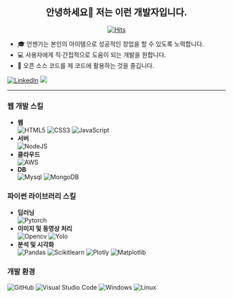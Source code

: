 ## <div align="center">안녕하세요👋 저는 이런 개발자입니다.</div>
<p align="center"> <a href="https://hits.sh/github.com/chanheehi/"><img alt="Hits" src="https://hits.sh/github.com/chanheehi.svg?label=Visitor"/></a> </p>
  
- 🎓 언젠가는 본인의 아이템으로 성공적인 창업을 할 수 있도록 노력합니다.
- 💻 사용자에게 직·간접적으로 도움이 되는 개발을 원합니다.
- 🌱 오픈 소스 코드를 제 코드에 활용하는 것을 즐깁니다.

[![LinkedIn](https://img.shields.io/badge/linkedin-%230077B5.svg?style=for-the-badge&logo=linkedin&logoColor=white)](https://www.linkedin.com/in/chanhui/)
[<img src="https://img.shields.io/badge/Blog-0ABF53?style=for-the-badge&logo=Storyblok&logoColor=white">](https://blog.naver.com/jc603)
* * *
### **웹 개발 스킬**
- **웹**   
![HTML5](https://img.shields.io/badge/html5-%23E34F26.svg?style=for-the-badge&logo=html5&logoColor=white)
![CSS3](https://img.shields.io/badge/css3-%231572B6.svg?style=for-the-badge&logo=css3&logoColor=white)
![JavaScript](https://img.shields.io/badge/javascript-%23323330.svg?style=for-the-badge&logo=javascript&logoColor=%23F7DF1E)
- **서버**   
![NodeJS](https://img.shields.io/badge/node.js-6DA55F?style=for-the-badge&logo=node.js&logoColor=white)
- **클라우드**   
![AWS](https://img.shields.io/badge/AWS-%23FF9900.svg?style=for-the-badge&logo=amazon-aws&logoColor=white)
- **DB**   
![Mysql](https://img.shields.io/badge/mysql-4479A1?style=for-the-badge&logo=mysql&logoColor=white)
![MongoDB](https://img.shields.io/badge/MongoDB-%234ea94b.svg?style=for-the-badge&logo=mongodb&logoColor=white)

### **파이썬 라이브러리 스킬**
- **딥러닝**   
![Pytorch](https://img.shields.io/badge/pytorch-EE4C2C?style=for-the-badge&logo=pytorch&logoColor=white)
- **이미지 및 동영상 처리**   
![Opencv](https://img.shields.io/badge/opencv-5C3EE8?style=for-the-badge&logo=opencv&logoColor=white)
![Yolo](https://img.shields.io/badge/yolo-09B3AF?style=for-the-badge&logo=yolo&logoColor=white)
- **분석 및 시각화**   
![Pandas](https://img.shields.io/badge/pandas-%23150458.svg?style=for-the-badge&logo=pandas&logoColor=white)
![Scikitlearn](https://img.shields.io/badge/scikitlearn-F7931E?style=for-the-badge&logo=scikitlearn&logoColor=white)
![Plotly](https://img.shields.io/badge/Plotly-%233F4F75.svg?style=for-the-badge&logo=plotly&logoColor=white)
![Matplotlib](https://img.shields.io/badge/Matplotlib-%23EAEAEA.svg?style=for-the-badge&logo=Matplotlib&logoColor=black)


### **개발 환경**
![GitHub](https://img.shields.io/badge/github-%23121011.svg?style=for-the-badge&logo=github&logoColor=white)
![Visual Studio Code](https://img.shields.io/badge/Visual%20Studio%20Code-0078d7.svg?style=for-the-badge&logo=visual-studio-code&logoColor=white)
![Windows](https://img.shields.io/badge/Windows-0078D6?style=for-the-badge&logo=windows&logoColor=white)
![Linux](https://img.shields.io/badge/Linux-FCC624?style=for-the-badge&logo=linux&logoColor=black)
